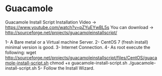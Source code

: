 # Guacamole
Guacamole Install Script
Installation Video -> https://www.youtube.com/watch?v=pZYuEYwBL5s
You can download -> http://sourceforge.net/projects/guacamoleinstallscript/

1- A Bare metal or a Virtual machine Server.
2- CentOS 7 (fresh install) minimal version is good.
3- Internet Connection.
4- As root execute the following:
        wget http://sourceforge.net/projects/guacamoleinstallscript/files/CentOS/guacamole-install-script.sh
        chmod +x guacamole-install-script.sh
        ./guacamole-install-script.sh
5- Follow the Install Wizard.
